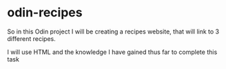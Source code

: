 # odin-recipes

So in this Odin project I will be creating a recipes website, that will link to 3 different recipes.

I will use HTML and the knowledge I have gained thus far to complete this task